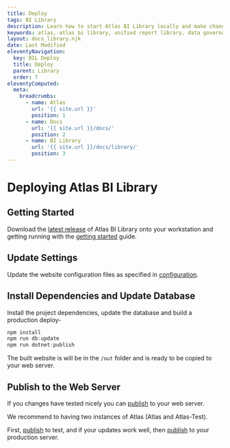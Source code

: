 ```yaml
---
title: Deploy
tags: BI Library
description: Learn how to start Atlas BI Library locally and make changes to the codebase. Settings are kept in json files.
keywords: atlas, atlas bi library, unified report library, data governance, database, deploy, running locally
layout: docs_library.njk
date: Last Modified
eleventyNavigation:
  key: BIL Deploy
  title: Deploy
  parent: Library
  order: 7
eleventyComputed:
  meta:
    breadcrumbs:
      - name: Atlas
        url: '{{ site.url }}'
        position: 1
      - name: Docs
        url: '{{ site.url }}/docs/'
        position: 2
      - name: BI Library
        url: '{{ site.url }}/docs/library/'
        position: 3
---
```


# Deploying Atlas BI Library

## Getting Started

Download the [latest release](https://github.com/atlas-bi/Library/releases) of Atlas BI Library onto your workstation and getting running with the [getting started](/docs/library/getting-started/) guide.

## Update Settings

Update the website configuration files as specified in [configuration](/docs/library/deploy/configuration).

## Install Dependencies and Update Database

Install the project dependencies, update the database and build a production deploy-

```js
npm install
npm run db:update
npm run dotnet:publish
```

The built website is will be in the `/out` folder and is ready to be copied to your web server.

## Publish to the Web Server

If you changes have tested nicely you can [publish](/docs/library/deploy/publish) to your web server.

We recommend to having two instances of Atlas (Atlas and Atlas-Test).

First, [publish](/docs/library/deploy/publish) to test, and if your updates work well, then [publish](/docs/library/deploy/publish) to your production server.
